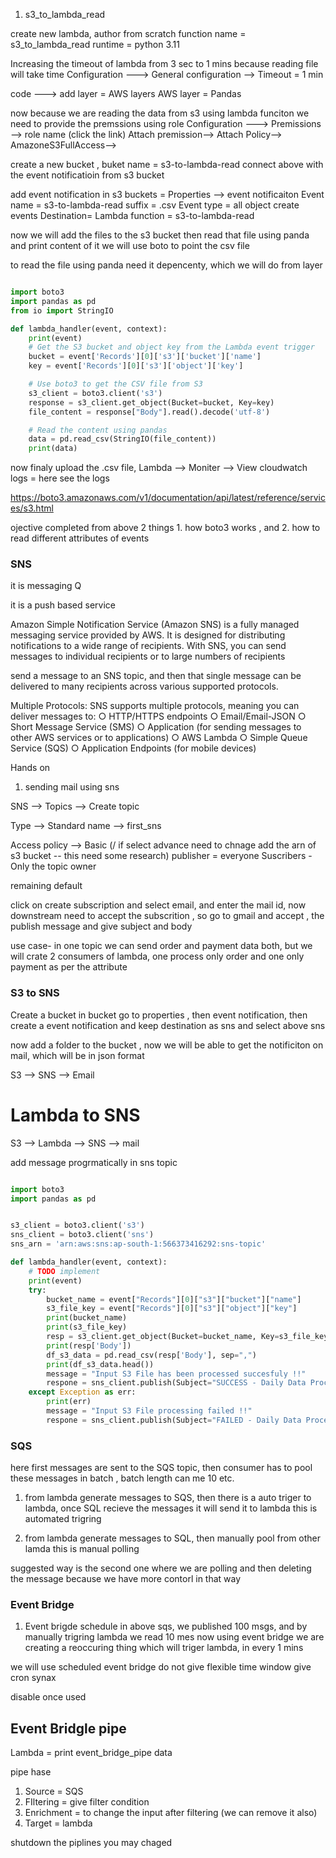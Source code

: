

1. s3_to_lambda_read


create new lambda, 
author from scratch 
function name =  s3_to_lambda_read
runtime = python 3.11

Increasing the timeout of lambda from 3 sec to 1 mins because reading file will take time
Configuration ---> General configuration --> Timeout = 1 min

code ---> add layer = 
AWS layers
AWS layer = Pandas


now because we are reading the data from s3 using lambda funciton we need to provide the premssions using role
Configuration ---> Premissions --> role name (click the link)
Attach premission--> Attach Policy--> AmazoneS3FullAccess--> 




create a new bucket , buket name = s3-to-lambda-read
connect above with the event notificatioin from s3 bucket 

add event notification in s3 buckets = Properties --> event notificaiton 
Event name = s3-to-lambda-read
suffix = .csv
Event type = all object create events
Destination= Lambda function  = s3-to-lambda-read



now we will add the files to the s3 bucket then read that file using panda and print content of it
we will use boto to point the csv file

to read the file using panda need it depencenty, which we will do from layer  

```py

import boto3
import pandas as pd
from io import StringIO

def lambda_handler(event, context):
    print(event)
    # Get the S3 bucket and object key from the Lambda event trigger
    bucket = event['Records'][0]['s3']['bucket']['name']
    key = event['Records'][0]['s3']['object']['key']

    # Use boto3 to get the CSV file from S3
    s3_client = boto3.client('s3')
    response = s3_client.get_object(Bucket=bucket, Key=key)
    file_content = response["Body"].read().decode('utf-8')

    # Read the content using pandas
    data = pd.read_csv(StringIO(file_content))
    print(data)

```

now finaly upload the .csv file, 
Lambda --> Moniter --> View cloudwatch logs = here see the logs 


https://boto3.amazonaws.com/v1/documentation/api/latest/reference/services/s3.html



ojective completed from above 2 things 1. how boto3 works , and 2. how to read different attributes of events










### SNS

it is messaging Q

it is a push based service 

Amazon Simple Notification Service (Amazon SNS) is a fully managed messaging service provided by AWS. It is designed for distributing notifications to a wide range of recipients. With SNS, you can send messages to individual recipients or to large numbers of recipients

send a message to an SNS topic, and then that single message can be delivered to many recipients 
across various supported protocols.

Multiple Protocols: SNS supports multiple protocols, meaning you can deliver messages to:
○ HTTP/HTTPS endpoints
○ Email/Email-JSON
○ Short Message Service (SMS)
○ Application (for sending messages to other AWS services or to applications)
○ AWS Lambda
○ Simple Queue Service (SQS)
○ Application Endpoints (for mobile devices)

Hands on

1. sending mail using sns

SNS --> Topics --> Create topic 

Type --> Standard 
name --> first_sns

Access policy
--> Basic     (/ if select advance need to chnage add the arn of s3 bucket -- this need some research)
    publisher = everyone
    Suscribers - Only the topic owner

remaining default

click on create subscription and select email, and enter the mail id, now downstream need to accept the subscrition , so go to gmail and accept , the publish message and give subject and body

use case- in one topic we can send order and payment data both, 
but we will crate 2 consumers of lambda, one process only order and one only payment as per the attribute 




### S3 to SNS 

Create a bucket 
in bucket go to properties , then event notification, then create a event notification and keep destination as sns and select above sns

now add a folder to the bucket , now we will be able to get the notificiton on mail, which will be in json format

S3 --> SNS --> Email



# Lambda to SNS

S3 --> Lambda --> SNS --> mail

add message progrmatically in sns topic 

```py

import boto3
import pandas as pd


s3_client = boto3.client('s3')
sns_client = boto3.client('sns')
sns_arn = 'arn:aws:sns:ap-south-1:566373416292:sns-topic'

def lambda_handler(event, context):
    # TODO implement
    print(event)
    try:
        bucket_name = event["Records"][0]["s3"]["bucket"]["name"]
        s3_file_key = event["Records"][0]["s3"]["object"]["key"]
        print(bucket_name)
        print(s3_file_key)
        resp = s3_client.get_object(Bucket=bucket_name, Key=s3_file_key)
        print(resp['Body'])
        df_s3_data = pd.read_csv(resp['Body'], sep=",")
        print(df_s3_data.head())
        message = "Input S3 File has been processed succesfuly !!"
        respone = sns_client.publish(Subject="SUCCESS - Daily Data Processing",TargetArn=sns_arn, Message=message, MessageStructure='text')
    except Exception as err:
        print(err)
        message = "Input S3 File processing failed !!"
        respone = sns_client.publish(Subject="FAILED - Daily Data Processing", TargetArn=sns_arn, Message=message, MessageStructure='text')
```







### SQS

here first messages are sent to the SQS topic, 
then consumer has to pool these messages in batch , batch length can me 10 etc.



1. from lambda generate messages to SQS, then there is a auto triger to lambda, once SQL recieve the messages it will send it to lambda
   this is automated trigring 

2. from lambda generate messages to SQL, then manually pool from other lamda
    this is manual polling 

suggested way is the second one where we are polling and then deleting the message because we have more contorl in that way





### Event Bridge 

1. Event brigde schedule 
in above sqs, we published 100 msgs, and by manually trigring lambda we read 10 mes
now using event bridge we are creating a reoccuring thing which will triger lambda, in every 1 mins

we will use scheduled event bridge 
do not give flexible time window
give cron synax 

disable once used 


## Event Bridgle pipe

Lambda = print event_bridge_pipe data

pipe hase 

1. Source = SQS
2. FIltering = give filter condition 
3. Enrichment = to change the input after filtering (we can remove it also)
4. Target = lambda 


shutdown the piplines you may chaged




